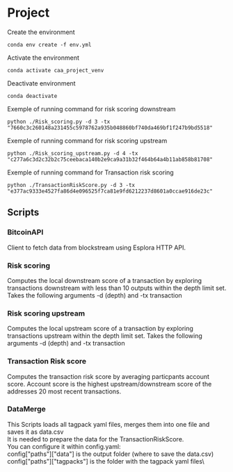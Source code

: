 # Project

Create the environment
```
conda env create -f env.yml
```

Activate the environment
```
conda activate caa_project_venv
```
Deactivate environment
```
conda deactivate
```

Exemple of running command for risk scoring downstream
```
python ./Risk_scoring.py -d 3 -tx "7660c3c260148a231455c5978762a935b048860bf740da469bf1f247b9bd5518"
```
    
Exemple of running command for risk scoring upstream
```
python ./Risk_scoring_upstream.py -d 4 -tx "c277a6c3d2c32b2c75ceebaca140b2e9ca9a31b32f464b64a4b11ab858b81708"
```

Exemple of running command for Transaction risk scoring 
```
python ./TransactionRiskScore.py -d 3 -tx "e377ac9333e4527fa86d4e096525f7ca81e9fd6212237d8601a0ccae916de23c"
```
## Scripts
### BitcoinAPI
Client to fetch data from blockstream using Esplora HTTP API.

### Risk scoring
Computes the local downstream score of a transaction by exploring transactions downstream with less than 10 outputs within the depth limit set. Takes the following arguments -d (depth) and -tx transaction

### Risk scoring upstream
Computes the local upstream score of a transaction by exploring transactions upstream within the depth limit set. Takes the following arguments -d (depth) and -tx transaction

### Transaction Risk score
Computes the transaction risk score by averaging particpants account score. Account score is the highest upstream/downstream score of the addresses 20 most recent transactions.

### DataMerge
This Scripts loads all tagpack yaml files, merges them into one file and saves it as data.csv\
It is needed to prepare the data for the TransactionRiskScore.\
You can configure it within config.yaml:\
config["paths"]["data"] is the output folder (where to save the data.csv)\
config["paths"]["tagpacks"] is the folder with the tagpack yaml files\

